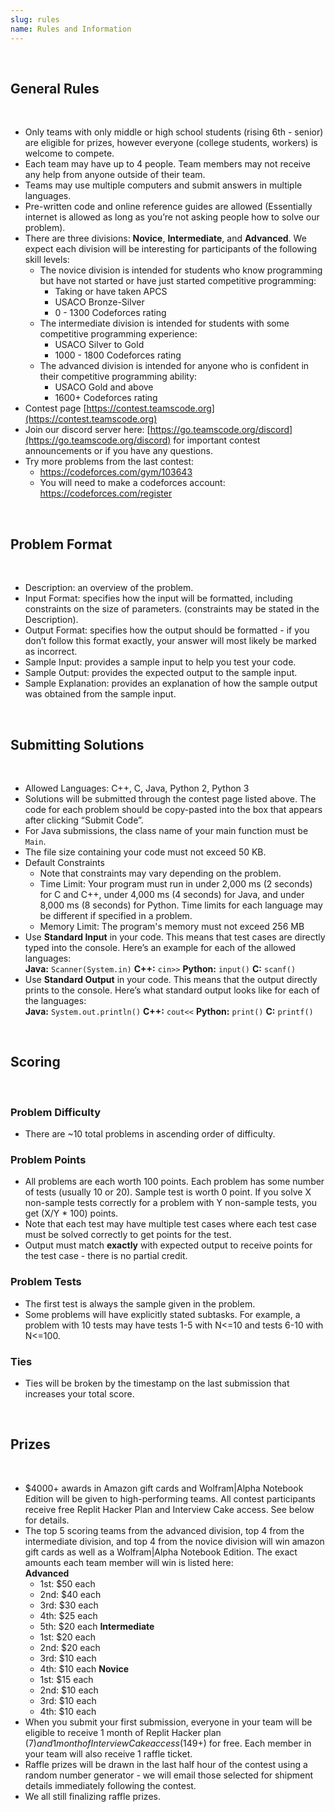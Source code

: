 ```yaml
---
slug: rules
name: Rules and Information
---
```


<br>

## General Rules

<br>

* Only teams with only middle or high school students (rising 6th - senior) are eligible for prizes, however everyone (college students, workers) is welcome to compete.
* Each team may have up to 4 people. Team members may not receive any help from anyone outside of their team.
* Teams may use multiple computers and submit answers in multiple languages.
* Pre-written code and online reference guides are allowed (Essentially internet is allowed as long as you’re not asking people how to solve our problem).
* There are three divisions: **Novice**, **Intermediate**, and **Advanced**. We expect each division will be interesting for participants of the following skill levels:
  * The novice division is intended for students who know programming but have not started or have just started competitive programming:
    * Taking or have taken APCS
    * USACO Bronze-Silver
    * 0 - 1300 Codeforces rating
  * The intermediate division is intended for students with some competitive programming experience:
    * USACO Silver to Gold
    * 1000 - 1800 Codeforces rating
  * The advanced division is intended for anyone who is confident in their competitive programming ability:
    * USACO Gold and above
    * 1600+ Codeforces rating
* Contest page [https://contest.teamscode.org](https://contest.teamscode.org)
* Join our discord server here: [https://go.teamscode.org/discord](https://go.teamscode.org/discord) for important contest announcements or if you have any questions.
* Try more problems from the last contest:
  * <https://codeforces.com/gym/103643>
  * You will need to make a codeforces account: <https://codeforces.com/register>

<br>

## Problem Format

<br>

* Description: an overview of the problem.
* Input Format: specifies how the input will be formatted, including constraints on the size of parameters. (constraints may be stated in the Description).
* Output Format: specifies how the output should be formatted - if you don’t follow this format exactly, your answer will most likely be marked as incorrect.
* Sample Input: provides a sample input to help you test your code.
* Sample Output: provides the expected output to the sample input.
* Sample Explanation: provides an explanation of how the sample output was obtained from the sample input.

<br>

## Submitting Solutions

<br>

* Allowed Languages: C++, C, Java, Python 2, Python 3
* Solutions will be submitted through the contest page listed above. The code for each problem should be copy-pasted into the box that appears after clicking “Submit Code”.
* For Java submissions, the class name of your main function must be ```Main```.
* The file size containing your code must not exceed 50 KB.
* Default Constraints
  * Note that constraints may vary depending on the problem.
  * Time Limit: Your program must run in under 2,000 ms (2 seconds) for C and C++, under 4,000 ms (4 seconds) for Java, and under 8,000 ms (8 seconds) for Python.  Time limits for each language may be different if specified in a problem.
  * Memory Limit: The program's memory must not exceed 256 MB
* Use **Standard Input** in your code. This means that test cases are directly typed into the console. Here’s an example for each of the allowed languages:<br>**Java:** `Scanner(System.in)`  **C++:** `cin>>` **Python:** `input()`    **C:** `scanf()`
* Use **Standard Output** in your code. This means that the output directly prints to the console. Here’s what standard output looks like for each of the languages:<br>**Java:** `System.out.println()`  **C++:** `cout<<` **Python:** `print()` **C:** `printf()`

<br>

## Scoring

<br>

### Problem Difficulty

* There are ~10 total problems in ascending order of difficulty.

### Problem Points

* All problems are each worth 100 points. Each problem has some number of tests (usually 10 or 20). Sample test is worth 0 point. If you solve X non-sample tests correctly for a problem with Y non-sample tests, you get (X/Y * 100) points.
* Note that each test may have multiple test cases where each test case must be solved correctly to get points for the test.
* Output must match **exactly** with expected output to receive points for the test case - there is no partial credit.

### Problem Tests

* The first test is always the sample given in the problem.
* Some problems will have explicitly stated subtasks. For example, a problem with 10 tests may have tests 1-5 with N<=10 and tests 6-10 with N<=100.

### Ties

* Ties will be broken by the timestamp on the last submission that increases your total score.

<br>

## Prizes

<br>

* $4000+ awards in Amazon gift cards and Wolfram|Alpha Notebook Edition will be given to high-performing teams. All contest participants receive free Replit Hacker Plan and Interview Cake access. See below for details.
* The top 5 scoring teams from the advanced division, top 4 from the intermediate division, and top 4 from the novice division will win amazon gift cards as well as a Wolfram|Alpha Notebook Edition. The exact amounts each team member will win is listed here:
  <br>**Advanced**
  * 1st: $50 each
  * 2nd: $40 each
  * 3rd: $30 each
  * 4th: $25 each
  * 5th: $20 each
  **Intermediate**
  * 1st: $20 each
  * 2nd: $20 each
  * 3rd: $10 each
  * 4th: $10 each
  **Novice**
  * 1st: $15 each
  * 2nd: $10 each
  * 3rd: $10 each
  * 4th: $10 each
* When you submit your first submission, everyone in your team will be eligible to receive 1 month of Replit Hacker plan ($7) and 1 month of Interview Cake access ($149+) for free. Each member in your team will also receive 1 raffle ticket.
* Raffle prizes will be drawn in the last half hour of the contest using a random number generator - we will email those selected for shipment details immediately following the contest.
* We all still finalizing raffle prizes.
<br>
